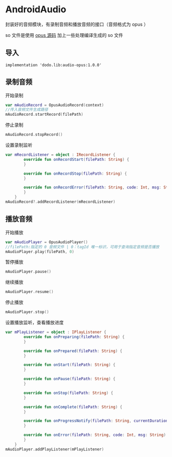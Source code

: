 # AndroidAudio
封装好的音频模块，有录制音频和播放音频的接口（音频格式为 opus ）

so 文件是使用 [opus 源码](https://opus-codec.org/downloads/) 加上一些处理编译生成的 so 文件


## 导入
```
implementation 'dodo.lib:audio-opus:1.0.0'
```

## 录制音频
开始录制
```kotlin
var mAudioRecord = OpusAudioRecord(context)
//传入音频文件生成路径
mAudioRecord.startRecord(filePath)
```
停止录制
```kotlin
mAudioRecord.stopRecord()
```
设置录制监听
```kotlin
var mRecordListener = object : IRecordListener {
        override fun onRecordStart(filePath: String) {
        }

        override fun onRecordStop(filePath: String) {
        }

        override fun onRecordError(filePath: String, code: Int, msg: String?) {
        }
    }
mAudioRecord?.addRecordListener(mRecordListener)
```


## 播放音频

开始播放
```kotlin
var mAudioPlayer = OpusAudioPlayer()
//filePath:指定的 0 音频文件 | 0：tagId 唯一标识，可用于查询指定音频是否播放
mAudioPlayer.play(filePath, 0)
```
暂停播放
```kotlin
mAudioPlayer.pause()
```
继续播放
```kotlin
mAudioPlayer.resume()
```
停止播放
```kotlin
mAudioPlayer.stop()
```

设置播放监听，查看播放进度
```kotlin
var mPlayListener = object : IPlayListener {
        override fun onPreparing(filePath: String) {
        }

        override fun onPrepared(filePath: String) {
        }

        override fun onStart(filePath: String) {
        }

        override fun onPause(filePath: String) {
        }

        override fun onStop(filePath: String) {
        }

        override fun onComplete(filePath: String) {
        }

        override fun onProgressNotify(filePath: String, currentDuration: Long, duration: Long) {
        }

        override fun onError(filePath: String, code: Int, msg: String) {
        }
    }
mAudioPlayer.addPlayListener(mPlayListener)

```